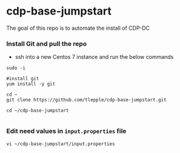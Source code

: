 # cdp-base-jumpstart

The goal of this repo is to automate the install of CDP-DC

### Install Git and pull the repo


* ssh into a new Centos 7 instance and run the below commands

```
sudo -i

#install git
yum install -y git

cd ~
git clone https://github.com/tlepple/cdp-base-jumpstart.git

cd ~/cdp-base-jumpstart


```


### Edit need values in `input.properties` file

```
vi ~/cdp-base-jumpstart/input.properties

```
